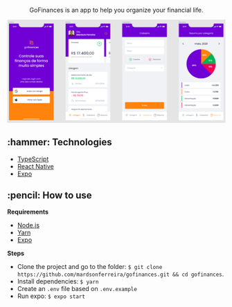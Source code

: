<p align="center">GoFinances is an app to help you organize your financial life.</p>

<p align="center">
  <img src="https://github.com/mardsonferreira/gofinances/blob/main/.github/gofinaces_preview.png" />
</p>

<h2>:hammer: Technologies</h2>

<ul> 
  <li> <a href="https://www.typescriptlang.org/"> TypeScript </a> </li>
  <li> <a href="https://reactnavigation.org/"> React Native</a> </li>
  <li> <a href="https://expo.io/">Expo</a> </li>
</ul>

<h2>:pencil: How to use</h2>

**Requirements**
 - <a href="https://nodejs.org/en/download/">Node.js</a>
 - <a href="https://yarnpkg.com/">Yarn</a>
 - <a href="https://expo.io/">Expo</a>

**Steps**
 - Clone the project and go to the folder: `$ git clone https://github.com/mardsonferreira/gofinances.git && cd gofinances`.
 - Install dependencies: `$ yarn`
 - Create an `.env` file based on `.env.example`
 - Run expo: `$ expo start`
